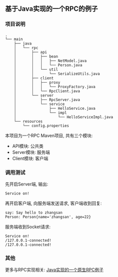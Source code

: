 ## 基于Java实现的一个RPC的例子

### 项目说明

```
.
└── main
    ├── java
    │   └── rpc
    │       ├── api
    │       │   ├── bean
    │       │   │   ├── NetModel.java
    │       │   │   └── Person.java
    │       │   └── util
    │       │       └── SerializeUtils.java
    │       ├── client
    │       │   ├── proxy
    │       │   │   └── ProxyFactory.java
    │       │   └── RpcClient.java
    │       └── server
    │           ├── RpcServer.java
    │           └── service
    │               ├── HelloService.java
    │               └── impl
    │                   └── HelloServiceImpl.java
    └── resources
        └── config.properties

```

本项目为一个RPC Maven项目, 共有三个模块: 

-   API模块: 公共类
-   Server模块: 服务端
-   Client模块: 客户端

### 调用测试

先开启Server端, 输出:

```
Service on!
```

再开启客户端, 向服务端发送请求, 客户端收到回复:

```
say: Say hello to zhangsan
Person: Person{name='zhangsan', age=22}
```

服务端收到Socket请求:

```
Service on!
/127.0.0.1-connected!
/127.0.0.1-connected!
```

### 其他

更多与RPC实现相关: [Java实现的一个原生RPC例子](https://jasonkayzk.github.io/2019/09/13/Java%E5%AE%9E%E7%8E%B0%E7%9A%84%E4%B8%80%E4%B8%AA%E5%8E%9F%E7%94%9FRPC%E4%BE%8B%E5%AD%90/)
